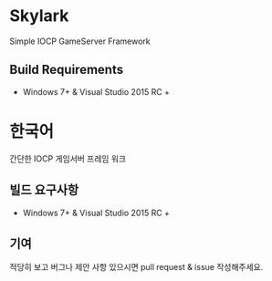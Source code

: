 # Skylark
Simple IOCP GameServer Framework

## Build Requirements
 - Windows 7+ & Visual Studio 2015 RC +


# 한국어

간단한 IOCP 게임서버 프레임 워크

## 빌드 요구사항
 - Windows 7+ & Visual Studio 2015 RC +

## 기여

 적당히 보고 버그나 제안 사항 있으시면 pull request & issue 작성해주세요.

